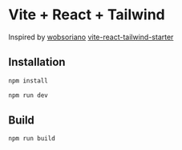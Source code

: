 # Vite + React + Tailwind

Inspired by [wobsoriano](https://github.com/wobsoriano) [vite-react-tailwind-starter](https://github.com/wobsoriano/vite-react-tailwind-starter)

## Installation

```sh
npm install
```

```sh
npm run dev
```

## Build

```sh
npm run build
``` 